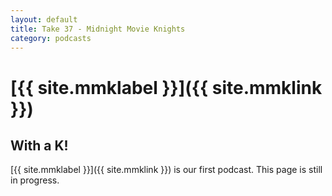 ```yaml
---
layout: default
title: Take 37 - Midnight Movie Knights
category: podcasts
---
```

# [{{ site.mmklabel }}]({{ site.mmklink }})
## With a K!

[{{ site.mmklabel }}]({{ site.mmklink }}) is our first podcast. This page is still in progress.